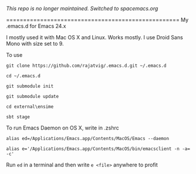 *This repo is no longer maintained. Switched to spacemacs.org*

===================================================
My .emacs.d for Emacs 24.x

I mostly used it with Mac OS X and Linux. Works mostly.
I use Droid Sans Mono with size set to 9.

To use

`git clone https://github.com/rajatvig/.emacs.d.git ~/.emacs.d`

`cd ~/.emacs.d`

`git submodule init`

`git submodule update`

`cd external\ensime`

`sbt stage`

To run Emacs Daemon on OS X, write in .zshrc

`alias ed=/Applications/Emacs.app/Contents/MacOS/Emacs --daemon`

`alias e='/Applications/Emacs.app/Contents/MacOS/bin/emacsclient -n -a= -c'`

Run `ed` in a terminal and then write `e <file>` anywhere to profit
